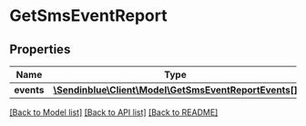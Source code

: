 # GetSmsEventReport

## Properties
Name | Type | Description | Notes
------------ | ------------- | ------------- | -------------
**events** | [**\Sendinblue\Client\Model\GetSmsEventReportEvents[]**](GetSmsEventReportEvents.md) |  | [optional] 

[[Back to Model list]](../README.md#documentation-for-models) [[Back to API list]](../README.md#documentation-for-api-endpoints) [[Back to README]](../README.md)


